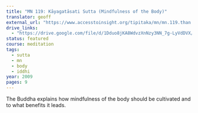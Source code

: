 ```yaml
---
title: "MN 119: Kāyagatāsati Sutta (Mindfulness of the Body)"
translator: geoff
external_url: "https://www.accesstoinsight.org/tipitaka/mn/mn.119.than.html"
drive_links:
  - "https://drive.google.com/file/d/1Dduo8jKA8WdvzXnNzy3NN_7g-LyVdDVX/view?usp=drivesdk"
status: featured
course: meditation
tags:
  - sutta
  - mn
  - body
  - iddhi
year: 2009
pages: 9
---
```


The Buddha explains how mindfulness of the body should be cultivated and to what benefits it leads.
